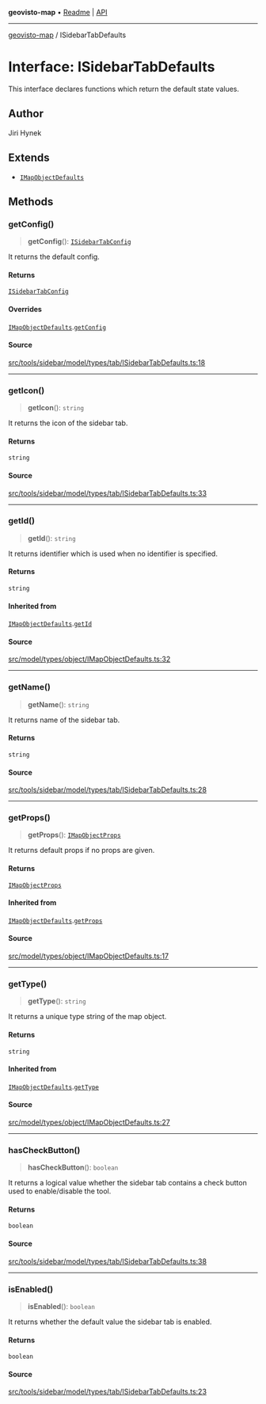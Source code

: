 **geovisto-map** • [Readme](../README.md) \| [API](../globals.md)

***

[geovisto-map](../README.md) / ISidebarTabDefaults

# Interface: ISidebarTabDefaults

This interface declares functions which return the default state values.

## Author

Jiri Hynek

## Extends

- [`IMapObjectDefaults`](IMapObjectDefaults.md)

## Methods

### getConfig()

> **getConfig**(): [`ISidebarTabConfig`](../type-aliases/ISidebarTabConfig.md)

It returns the default config.

#### Returns

[`ISidebarTabConfig`](../type-aliases/ISidebarTabConfig.md)

#### Overrides

[`IMapObjectDefaults`](IMapObjectDefaults.md).[`getConfig`](IMapObjectDefaults.md#getconfig)

#### Source

[src/tools/sidebar/model/types/tab/ISidebarTabDefaults.ts:18](https://github.com/geovisto/geovisto-map/blob/e22d774889dbc28cc1ec62933ecf6bab6690f172/src/tools/sidebar/model/types/tab/ISidebarTabDefaults.ts#L18)

***

### getIcon()

> **getIcon**(): `string`

It returns the icon of the sidebar tab.

#### Returns

`string`

#### Source

[src/tools/sidebar/model/types/tab/ISidebarTabDefaults.ts:33](https://github.com/geovisto/geovisto-map/blob/e22d774889dbc28cc1ec62933ecf6bab6690f172/src/tools/sidebar/model/types/tab/ISidebarTabDefaults.ts#L33)

***

### getId()

> **getId**(): `string`

It returns identifier which is used when no identifier is specified.

#### Returns

`string`

#### Inherited from

[`IMapObjectDefaults`](IMapObjectDefaults.md).[`getId`](IMapObjectDefaults.md#getid)

#### Source

[src/model/types/object/IMapObjectDefaults.ts:32](https://github.com/geovisto/geovisto-map/blob/e22d774889dbc28cc1ec62933ecf6bab6690f172/src/model/types/object/IMapObjectDefaults.ts#L32)

***

### getName()

> **getName**(): `string`

It returns name of the sidebar tab.

#### Returns

`string`

#### Source

[src/tools/sidebar/model/types/tab/ISidebarTabDefaults.ts:28](https://github.com/geovisto/geovisto-map/blob/e22d774889dbc28cc1ec62933ecf6bab6690f172/src/tools/sidebar/model/types/tab/ISidebarTabDefaults.ts#L28)

***

### getProps()

> **getProps**(): [`IMapObjectProps`](../type-aliases/IMapObjectProps.md)

It returns default props if no props are given.

#### Returns

[`IMapObjectProps`](../type-aliases/IMapObjectProps.md)

#### Inherited from

[`IMapObjectDefaults`](IMapObjectDefaults.md).[`getProps`](IMapObjectDefaults.md#getprops)

#### Source

[src/model/types/object/IMapObjectDefaults.ts:17](https://github.com/geovisto/geovisto-map/blob/e22d774889dbc28cc1ec62933ecf6bab6690f172/src/model/types/object/IMapObjectDefaults.ts#L17)

***

### getType()

> **getType**(): `string`

It returns a unique type string of the map object.

#### Returns

`string`

#### Inherited from

[`IMapObjectDefaults`](IMapObjectDefaults.md).[`getType`](IMapObjectDefaults.md#gettype)

#### Source

[src/model/types/object/IMapObjectDefaults.ts:27](https://github.com/geovisto/geovisto-map/blob/e22d774889dbc28cc1ec62933ecf6bab6690f172/src/model/types/object/IMapObjectDefaults.ts#L27)

***

### hasCheckButton()

> **hasCheckButton**(): `boolean`

It returns a logical value whether the sidebar tab contains a check button used to enable/disable the tool.

#### Returns

`boolean`

#### Source

[src/tools/sidebar/model/types/tab/ISidebarTabDefaults.ts:38](https://github.com/geovisto/geovisto-map/blob/e22d774889dbc28cc1ec62933ecf6bab6690f172/src/tools/sidebar/model/types/tab/ISidebarTabDefaults.ts#L38)

***

### isEnabled()

> **isEnabled**(): `boolean`

It returns whether the default value the sidebar tab is enabled.

#### Returns

`boolean`

#### Source

[src/tools/sidebar/model/types/tab/ISidebarTabDefaults.ts:23](https://github.com/geovisto/geovisto-map/blob/e22d774889dbc28cc1ec62933ecf6bab6690f172/src/tools/sidebar/model/types/tab/ISidebarTabDefaults.ts#L23)
